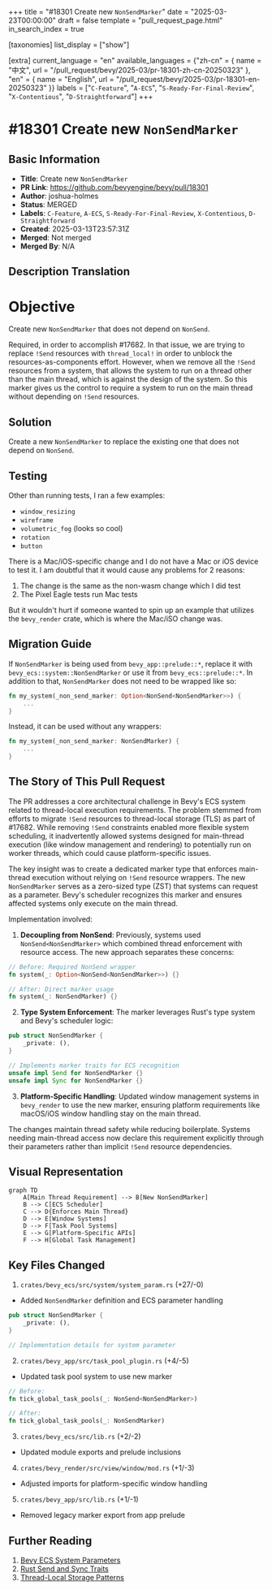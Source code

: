 +++
title = "#18301 Create new `NonSendMarker`"
date = "2025-03-23T00:00:00"
draft = false
template = "pull_request_page.html"
in_search_index = true

[taxonomies]
list_display = ["show"]

[extra]
current_language = "en"
available_languages = {"zh-cn" = { name = "中文", url = "/pull_request/bevy/2025-03/pr-18301-zh-cn-20250323" }, "en" = { name = "English", url = "/pull_request/bevy/2025-03/pr-18301-en-20250323" }}
labels = ["`C-Feature`", "`A-ECS`", "`S-Ready-For-Final-Review`", "`X-Contentious`", "`D-Straightforward`"]
+++

# #18301 Create new `NonSendMarker`

## Basic Information
- **Title**: Create new `NonSendMarker`
- **PR Link**: https://github.com/bevyengine/bevy/pull/18301
- **Author**: joshua-holmes
- **Status**: MERGED
- **Labels**: `C-Feature`, `A-ECS`, `S-Ready-For-Final-Review`, `X-Contentious`, `D-Straightforward`
- **Created**: 2025-03-13T23:57:31Z
- **Merged**: Not merged
- **Merged By**: N/A

## Description Translation
# Objective

Create new `NonSendMarker` that does not depend on `NonSend`.

Required, in order to accomplish #17682. In that issue, we are trying to replace `!Send` resources with `thread_local!` in order to unblock the resources-as-components effort. However, when we remove all the `!Send` resources from a system, that allows the system to run on a thread other than the main thread, which is against the design of the system. So this marker gives us the control to require a system to run on the main thread without depending on `!Send` resources.

## Solution

Create a new `NonSendMarker` to replace the existing one that does not depend on `NonSend`.

## Testing

Other than running tests, I ran a few examples:
- `window_resizing`
- `wireframe`
- `volumetric_fog` (looks so cool)
- `rotation`
- `button`

There is a Mac/iOS-specific change and I do not have a Mac or iOS device to test it. I am doubtful that it would cause any problems for 2 reasons:
1. The change is the same as the non-wasm change which I did test
2. The Pixel Eagle tests run Mac tests

But it wouldn't hurt if someone wanted to spin up an example that utilizes the `bevy_render` crate, which is where the Mac/iSO change was.

## Migration Guide

If `NonSendMarker` is being used from `bevy_app::prelude::*`, replace it with `bevy_ecs::system::NonSendMarker` or use it from `bevy_ecs::prelude::*`. In addition to that, `NonSendMarker` does not need to be wrapped like so:
```rust
fn my_system(_non_send_marker: Option<NonSend<NonSendMarker>>) {
    ...
}
```

Instead, it can be used without any wrappers:
```rust
fn my_system(_non_send_marker: NonSendMarker) {
    ...
}
```

## The Story of This Pull Request

The PR addresses a core architectural challenge in Bevy's ECS system related to thread-local execution requirements. The problem stemmed from efforts to migrate `!Send` resources to thread-local storage (TLS) as part of #17682. While removing `!Send` constraints enabled more flexible system scheduling, it inadvertently allowed systems designed for main-thread execution (like window management and rendering) to potentially run on worker threads, which could cause platform-specific issues.

The key insight was to create a dedicated marker type that enforces main-thread execution without relying on `!Send` resource wrappers. The new `NonSendMarker` serves as a zero-sized type (ZST) that systems can request as a parameter. Bevy's scheduler recognizes this marker and ensures affected systems only execute on the main thread.

Implementation involved:

1. **Decoupling from NonSend**: Previously, systems used `NonSend<NonSendMarker>` which combined thread enforcement with resource access. The new approach separates these concerns:

```rust
// Before: Required NonSend wrapper
fn system(_: Option<NonSend<NonSendMarker>>) {}

// After: Direct marker usage
fn system(_: NonSendMarker) {}
```

2. **Type System Enforcement**: The marker leverages Rust's type system and Bevy's scheduler logic:
```rust
pub struct NonSendMarker {
    _private: (),
}

// Implements marker traits for ECS recognition
unsafe impl Send for NonSendMarker {}
unsafe impl Sync for NonSendMarker {}
```

3. **Platform-Specific Handling**: Updated window management systems in `bevy_render` to use the new marker, ensuring platform requirements like macOS/iOS window handling stay on the main thread.

The changes maintain thread safety while reducing boilerplate. Systems needing main-thread access now declare this requirement explicitly through their parameters rather than implicit `!Send` resource dependencies.

## Visual Representation

```mermaid
graph TD
    A[Main Thread Requirement] --> B[New NonSendMarker]
    B --> C[ECS Scheduler]
    C --> D{Enforces Main Thread}
    D --> E[Window Systems]
    D --> F[Task Pool Systems]
    E --> G[Platform-Specific APIs]
    F --> H[Global Task Management]
```

## Key Files Changed

1. `crates/bevy_ecs/src/system/system_param.rs` (+27/-0)
- Added `NonSendMarker` definition and ECS parameter handling
```rust
pub struct NonSendMarker {
    _private: (),
}

// Implementation details for system parameter
```

2. `crates/bevy_app/src/task_pool_plugin.rs` (+4/-5)
- Updated task pool system to use new marker
```rust
// Before:
fn tick_global_task_pools(_: NonSend<NonSendMarker>)

// After:
fn tick_global_task_pools(_: NonSendMarker)
```

3. `crates/bevy_ecs/src/lib.rs` (+2/-2)
- Updated module exports and prelude inclusions

4. `crates/bevy_render/src/view/window/mod.rs` (+1/-3)
- Adjusted imports for platform-specific window handling

5. `crates/bevy_app/src/lib.rs` (+1/-1)
- Removed legacy marker export from app prelude

## Further Reading

1. [Bevy ECS System Parameters](https://bevyengine.org/learn/book/next/programming/ecs/system-parameters/)
2. [Rust Send and Sync Traits](https://doc.rust-lang.org/nomicon/send-and-sync.html)
3. [Thread-Local Storage Patterns](https://rust-lang.github.io/rfcs/2144-type-safe-thread-local-storage.html)